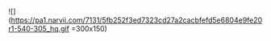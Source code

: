 ![](https://pa1.narvii.com/7131/5fb252f3ed7323cd27a2cacbfefd5e6804e9fe20r1-540-305_hq.gif =300x150)
